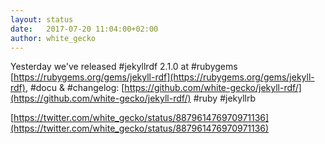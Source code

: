 ```yaml
---
layout: status
date:   2017-07-20 11:04:00+02:00
author: white_gecko
---
```


Yesterday we've released #jekyllrdf 2.1.0 at #rubygems [https://rubygems.org/gems/jekyll-rdf](https://rubygems.org/gems/jekyll-rdf), #docu & #changelog: [https://github.com/white-gecko/jekyll-rdf/](https://github.com/white-gecko/jekyll-rdf/) #ruby #jekyllrb

[https://twitter.com/white_gecko/status/887961476970971136](https://twitter.com/white_gecko/status/887961476970971136)
